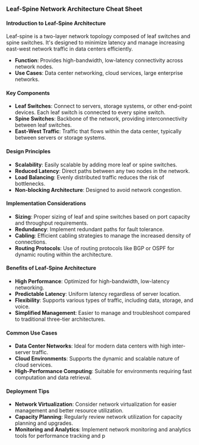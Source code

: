 ### Leaf-Spine Network Architecture Cheat Sheet

#### Introduction to Leaf-Spine Architecture


Leaf-spine is a two-layer network topology composed of leaf switches and spine switches. It's designed to minimize latency and manage increasing east-west network traffic in data centers efficiently.

- **Function**: Provides high-bandwidth, low-latency connectivity across network nodes.
- **Use Cases**: Data center networking, cloud services, large enterprise networks.


#### Key Components


- **Leaf Switches**: Connect to servers, storage systems, or other end-point devices. Each leaf switch is connected to every spine switch.
- **Spine Switches**: Backbone of the network, providing interconnectivity between leaf switches.
- **East-West Traffic**: Traffic that flows within the data center, typically between servers or storage systems.


#### Design Principles


- **Scalability**: Easily scalable by adding more leaf or spine switches.
- **Reduced Latency**: Direct paths between any two nodes in the network.
- **Load Balancing**: Evenly distributed traffic reduces the risk of bottlenecks.
- **Non-blocking Architecture**: Designed to avoid network congestion.


#### Implementation Considerations


- **Sizing**: Proper sizing of leaf and spine switches based on port capacity and throughput requirements.
- **Redundancy**: Implement redundant paths for fault tolerance.
- **Cabling**: Efficient cabling strategies to manage the increased density of connections.
- **Routing Protocols**: Use of routing protocols like BGP or OSPF for dynamic routing within the architecture.


#### Benefits of Leaf-Spine Architecture


- **High Performance**: Optimized for high-bandwidth, low-latency networking.
- **Predictable Latency**: Uniform latency regardless of server location.
- **Flexibility**: Supports various types of traffic, including data, storage, and voice.
- **Simplified Management**: Easier to manage and troubleshoot compared to traditional three-tier architectures.


#### Common Use Cases


- **Data Center Networks**: Ideal for modern data centers with high inter-server traffic.
- **Cloud Environments**: Supports the dynamic and scalable nature of cloud services.
- **High-Performance Computing**: Suitable for environments requiring fast computation and data retrieval.


#### Deployment Tips


- **Network Virtualization**: Consider network virtualization for easier management and better resource utilization.
- **Capacity Planning**: Regularly review network utilization for capacity planning and upgrades.
- **Monitoring and Analytics**: Implement network monitoring and analytics tools for performance tracking and p
